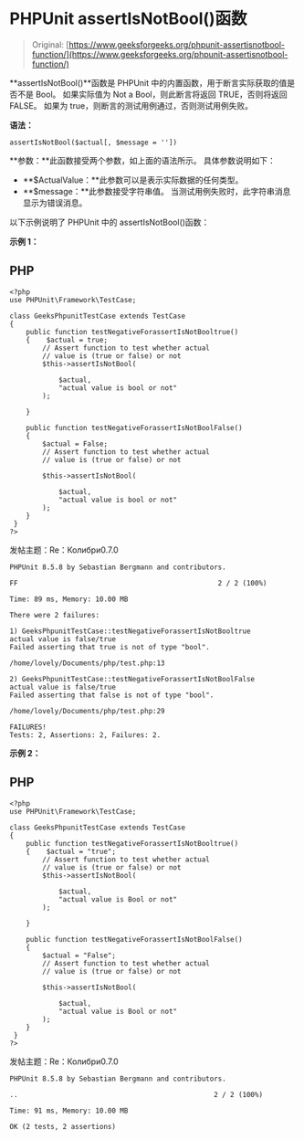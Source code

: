 # PHPUnit assertIsNotBool()函数

> Original: [https://www.geeksforgeeks.org/phpunit-assertisnotbool-function/](https://www.geeksforgeeks.org/phpunit-assertisnotbool-function/)

**assertIsNotBool()**函数是 PHPUnit 中的内置函数，用于断言实际获取的值是否不是 Bool。 如果实际值为 Not a Bool，则此断言将返回 TRUE，否则将返回 FALSE。 如果为 true，则断言的测试用例通过，否则测试用例失败。

**语法：**

```
assertIsNotBool($actual[, $message = ''])

```

**参数：**此函数接受两个参数，如上面的语法所示。 具体参数说明如下：

*   **$ActualValue：**此参数可以是表示实际数据的任何类型。
*   **$message：**此参数接受字符串值。 当测试用例失败时，此字符串消息显示为错误消息。

以下示例说明了 PHPUnit 中的 assertIsNotBool()函数：

**示例 1：**

## PHP

```
<?php 
use PHPUnit\Framework\TestCase; 

class GeeksPhpunitTestCase extends TestCase 
{ 
    public function testNegativeForassertIsNotBooltrue()
    {    $actual = true;
        // Assert function to test whether actual 
        // value is (true or false) or not
        $this->assertIsNotBool( 

            $actual, 
            "actual value is bool or not"
        );

    }

    public function testNegativeForassertIsNotBoolFalse()
    {  
        $actual = False;
        // Assert function to test whether actual
        // value is (true or false) or not

        $this->assertIsNotBool( 

            $actual, 
            "actual value is bool or not"
        );
    }  
 } 
?> 
```

发帖主题：Re：Колибри0.7.0

```
PHPUnit 8.5.8 by Sebastian Bergmann and contributors.

FF                                                 2 / 2 (100%)

Time: 89 ms, Memory: 10.00 MB

There were 2 failures:

1) GeeksPhpunitTestCase::testNegativeForassertIsNotBooltrue
actual value is false/true
Failed asserting that true is not of type "bool".

/home/lovely/Documents/php/test.php:13

2) GeeksPhpunitTestCase::testNegativeForassertIsNotBoolFalse
actual value is false/true
Failed asserting that false is not of type "bool".

/home/lovely/Documents/php/test.php:29

FAILURES!
Tests: 2, Assertions: 2, Failures: 2.

```

**示例 2：**

## PHP

```
<?php 
use PHPUnit\Framework\TestCase; 

class GeeksPhpunitTestCase extends TestCase 
{ 
    public function testNegativeForassertIsNotBooltrue()
    {    $actual = "true";
        // Assert function to test whether actual 
        // value is (true or false) or not
        $this->assertIsNotBool( 

            $actual, 
            "actual value is Bool or not"
        );

    }

    public function testNegativeForassertIsNotBoolFalse()
    {  
        $actual = "False";
        // Assert function to test whether actual
        // value is (true or false) or not

        $this->assertIsNotBool( 

            $actual, 
            "actual value is Bool or not"
        );
    }  
 } 
?> 
```

发帖主题：Re：Колибри0.7.0

```
PHPUnit 8.5.8 by Sebastian Bergmann and contributors.

..                                                2 / 2 (100%)

Time: 91 ms, Memory: 10.00 MB

OK (2 tests, 2 assertions)

```